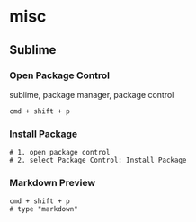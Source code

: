 # misc


## Sublime

### Open Package Control
sublime, package manager, package control
```
cmd + shift + p
```

### Install Package
```
# 1. open package control
# 2. select Package Control: Install Package
```

### Markdown Preview
```
cmd + shift + p
# type "markdown"
```